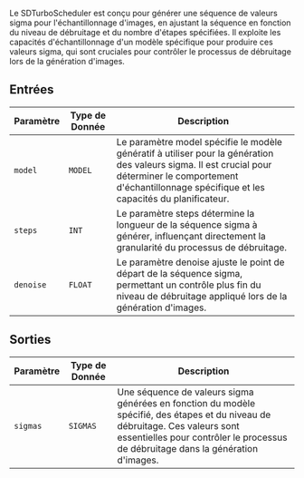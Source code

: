 
Le SDTurboScheduler est conçu pour générer une séquence de valeurs sigma pour l'échantillonnage d'images, en ajustant la séquence en fonction du niveau de débruitage et du nombre d'étapes spécifiées. Il exploite les capacités d'échantillonnage d'un modèle spécifique pour produire ces valeurs sigma, qui sont cruciales pour contrôler le processus de débruitage lors de la génération d'images.

## Entrées

| Paramètre | Type de Donnée | Description |
| --- | --- | --- |
| `model` | `MODEL` | Le paramètre model spécifie le modèle génératif à utiliser pour la génération des valeurs sigma. Il est crucial pour déterminer le comportement d'échantillonnage spécifique et les capacités du planificateur. |
| `steps` | `INT` | Le paramètre steps détermine la longueur de la séquence sigma à générer, influençant directement la granularité du processus de débruitage. |
| `denoise` | `FLOAT` | Le paramètre denoise ajuste le point de départ de la séquence sigma, permettant un contrôle plus fin du niveau de débruitage appliqué lors de la génération d'images. |

## Sorties

| Paramètre | Type de Donnée | Description |
| --- | --- | --- |
| `sigmas` | `SIGMAS` | Une séquence de valeurs sigma générées en fonction du modèle spécifié, des étapes et du niveau de débruitage. Ces valeurs sont essentielles pour contrôler le processus de débruitage dans la génération d'images. |
